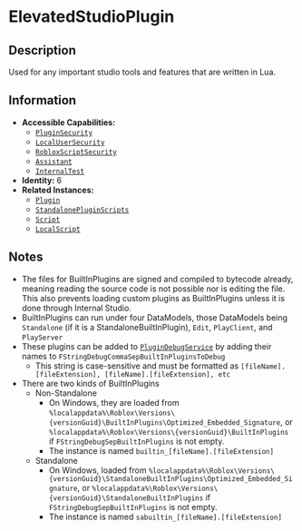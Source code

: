# ElevatedStudioPlugin

## Description
Used for any important studio tools and features that are written in Lua.

## Information
- **Accessible Capabilities:**
  - [`PluginSecurity`](../Capabilities/1%20-%20PluginSecurity.md)
  - [`LocalUserSecurity`](../Capabilities/3%20-%20LocalUserSecurity.md)
  - [`RobloxScriptSecurity`](../Capabilities/5%20-%20RobloxScriptSecurity.md)
  - [`Assistant`](../Capabilities/Assistant.md)
  - [`InternalTest`](../Capabilities/InternalTest.md)
- **Identity:** 6
- **Related Instances:**
  - [`Plugin`](https://create.roblox.com/docs/reference/engine/classes/Plugin)
  - [`StandalonePluginScripts`](https://create.roblox.com/docs/reference/engine/classes/StandalonePluginScripts)
  - [`Script`](https://create.roblox.com/docs/reference/engine/classes/Script)
  - [`LocalScript`](https://create.roblox.com/docs/reference/engine/classes/LocalScript)

## Notes
- The files for BuiltInPlugins are signed and compiled to bytecode already, meaning reading the source code is not possible nor is editing the file. This also prevents loading custom plugins as BuiltInPlugins unless it is done through Internal Studio.
- BuiltInPlugins can run under four DataModels, those DataModels being `Standalone` (if it is a StandaloneBuiltInPlugin), `Edit`, `PlayClient`, and `PlayServer`
- These plugins can be added to [`PluginDebugService`](https://create.roblox.com/docs/reference/engine/classes/PluginDebugService) by adding their names to `FStringDebugCommaSepBuiltInPluginsToDebug`
  - This string is case-sensitive and must be formatted as `[fileName].[fileExtension], [fileName].[fileExtension], etc`
- There are two kinds of BuiltInPlugins
  - Non-Standalone
    - On Windows, they are loaded from `%localappdata%\Roblox\Versions\{versionGuid}\BuiltInPlugins\Optimized_Embedded_Signature`, or `%localappdata%\Roblox\Versions\{versionGuid}\BuiltInPlugins` if `FStringDebugSepBuiltInPlugins` is not empty.
    - The instance is named `builtin_[fileName].[fileExtension]`
  - Standalone
    - On Windows, loaded from `%localappdata%\Roblox\Versions\{versionGuid}\StandaloneBuiltInPlugins\Optimized_Embedded_Signature`, or `%localappdata%\Roblox\Versions\{versionGuid}\StandaloneBuiltInPlugins` if `FStringDebugSepBuiltInPlugins` is not empty.
    - The instance is named `sabuiltin_[fileName].[fileExtension]`
